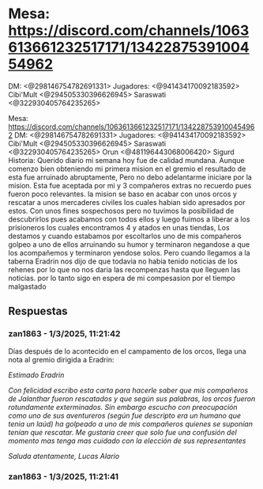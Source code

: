 # Mesa: https://discord.com/channels/1063613661232517171/1342287539100454962
DM: <@298146754782691331> 
Jugadores: <@941434170092183592> Cibi'Mult <@294505330396626945> Saraswati <@322930405764235265>  

Mesa: https://discord.com/channels/1063613661232517171/1342287539100454962
DM: <@298146754782691331> 
Jugadores: <@941434170092183592> Cibi'Mult <@294505330396626945> Saraswati <@322930405764235265>  Orun <@481196443068006420> Sigurd 
Historia:
Querido diario mi semana hoy fue de calidad mundana. Aunque comenzo bien obteniendo mi primera mision en el gremio el resultado de esta fue arruinado abruptamente, Pero no debo adelantarme iniciare por la mision. Esta fue aceptada por mi y 3 compañeros extras no recuerdo pues fueron poco relevantes. la mision se baso en acabar con unos orcos y rescatar a unos mercaderes civiles los cuales habian sido apresados por estos. Con unos fines sospechosos pero no tuvimos la posibilidad de descubrirlos pues acabamos con todos ellos y luego fuimos a liberar a los prisioneros los cuales encontramos 4 y atados en unas tiendas, Los destamos y cuando estabamos por escoltarlos uno de mis compañeros golpeo a uno de ellos arruinando su humor y terminaron negandose a que los acompañemos y terminaron yendose solos. Pero cuando llegamos a la taberna Eradrin nos dijo de que todavia no habia tenido noticias de los rehenes por lo que no nos daria las recompenzas hasta que lleguen las noticias. por lo tanto sigo en espera de mi compesasion por el tiempo malgastado

## Respuestas

### zan1863 - 1/3/2025, 11:21:42

Días después de lo acontecido en el campamento de los orcos, llega una nota al gremio dirigida a Eradrin:

*Estimado Eradrin*

*Con felicidad escribo esta carta para hacerle saber que mis compañeros de Jalanthar fueron rescatados y que según sus palabras, los orcos fueron rotundamente exterminados. Sin embargo escucho con preocupación como uno de sus aventureros (según fue descripto era un humano que tenia un laúd) ha golpeado a uno de mis compañeros quienes se suponían tenían que rescatar. Me gustaría creer que solo fue una confusión del momento mas tenga mas cuidado con la elección de sus representantes*

*Saluda atentamente, Lucas Alario*

### zan1863 - 1/3/2025, 11:21:41



